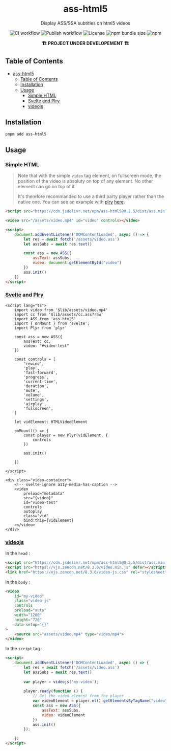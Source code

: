 <div align="center">

# ass-html5

Display ASS/SSA subtitles on html5 videos

![CI workflow](https://github.com/luxluth/ass-html5/actions/workflows/main.yml/badge.svg)
![Publish workflow](https://github.com/luxluth/ass-html5/actions/workflows/publish.yml/badge.svg)
![License](https://img.shields.io/github/license/luxluth/ass-html5?color=blue)
![npm bundle size](https://img.shields.io/bundlephobia/min/ass-html5)
![npm](https://img.shields.io/npm/v/ass-html5?logo=npm&color=white&link=https%3A%2F%2Fwww.npmjs.com%2Fpackage%2Fass-html5)

**🏗 PROJECT UNDER DEVELOPEMENT 🏗**

</div>

## Table of Contents

- [ass-html5](#ass-html5)
  - [Table of Contents](#table-of-contents)
  - [Installation](#installation)
  - [Usage](#usage)
    - [Simple HTML](#simple-html)
    - [Svelte and Plry](#svelte-and-plry)
    - [videojs](#videojs)

## Installation

```bash
pnpm add ass-html5
```

## Usage

### Simple HTML

> Note that with the simple `video` tag element, on fullscreen mode, the position of the video is absoluty on top of any element.
> No other element can go on top of it.
> 
> It's therefore recommanded to use a third party player rather than the native one. You can see an example with [plry](https://github.com/sampotts/plyr) [here](#svelte-and-plry).


```html
<script src="https://cdn.jsdelivr.net/npm/ass-html5@0.2.5/dist/ass.min.js"></script>
```

```html
<video src="/assets/video.mp4" id="video" controls></video>
```

```html
<script>
    document.addEventListener('DOMContentLoaded', async () => {
        let res = await fetch('/assets/video.ass')
        let assSubs = await res.text()

        const ass = new ASS({
            assText: assSubs,
            video: document.getElementById("video") 
        })
        ass.init()
    })
</script>
```

### [Svelte](https://github.com/sveltejs/svelte) and [Plry](https://github.com/sampotts/plyr)

```svelte
<script lang="ts">
    import video from '$lib/assets/video.mp4'
    import cc from '$lib/assets/cc.ass?raw'
    import ASS from 'ass-html5'
    import { onMount } from 'svelte';
    import Plyr from 'plyr'

    const ass = new ASS({
        assText: cc,
        video: "#video-test"
    })

    const controls = [
        'rewind',
        'play',
        'fast-forward',
        'progress',
        'current-time',
        'duration',
        'mute',
        'volume',
        'settings',
        'airplay',
        'fullscreen',
    ]

    let vidElement: HTMLVideoElement

    onMount(() => {
        const player = new Plyr(vidElement, {
            controls
        })

        ass.init()

    })

</script>

<div class="video-container">
    <!-- svelte-ignore a11y-media-has-caption -->
    <video
        preload="metadata"
        src="{video}"
        id="video-test"
        controls
        autoplay
        class="vid"
        bind:this={vidElement}
    ></video>
</div>
```

### [videojs](https://github.com/videojs/video.js)

In the `head` : 
```html
<script src="https://cdn.jsdelivr.net/npm/ass-html5@0.2.5/dist/ass.min.js" defer></script>
<script src="https://vjs.zencdn.net/8.3.0/video.min.js" defer></script>
<link href="https://vjs.zencdn.net/8.3.0/video-js.css" rel="stylesheet" />
```

In the `body` :

```html
<video
    id="my-video"
    class="video-js"
    controls
    preload="auto"
    width="1280"
    height="720"
    data-setup="{}"
>
    <source src="assets/video.mp4" type="video/mp4">
</video>

```

In the `script` tag : 
```html
<script>
    document.addEventListener('DOMContentLoaded', async () => {
        let res = await fetch('/assets/video.ass')
        let assSubs = await res.text()
        
        var player = videojs('my-video');
        
        player.ready(function () {
            // Get the video element from the player
            var videoElement = player.el().getElementsByTagName("video")[0];
            const ass = new ASS({
                assText: assSubs,
                video: videoElement
            })
            ass.init()
        });

    })
</script>
```
